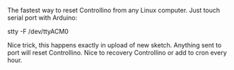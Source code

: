 The fastest way to reset Controllino from any Linux computer.
Just touch serial port with Arduino:
 
 stty -F /dev/ttyACM0
 
Nice trick, this happens exactly in upload of new sketch. Anything sent to port will reset Controllino. Nice to recovery Controllino or add to cron every hour.

